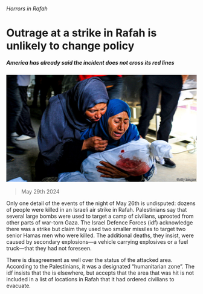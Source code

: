 ###### Horrors in Rafah

# Outrage at a strike in Rafah is unlikely to change policy 

##### America has already said the incident does not cross its red lines 

![image](images/20240601_MAP503.jpg) 

> May 29th 2024 

Only one detail of the events of the night of May 26th is undisputed: dozens of people were killed in an Israeli air strike in Rafah. Palestinians say that several large bombs were used to target a camp of civilians, uprooted from other parts of war-torn Gaza. The Israel Defence Forces (idf) acknowledge there was a strike but claim they used two smaller missiles to target two senior Hamas men who were killed. The additional deaths, they insist, were caused by secondary explosions—a vehicle carrying explosives or a fuel truck—that they had not foreseen.

There is disagreement as well over the status of the attacked area. According to the Palestinians, it was a designated “humanitarian zone”. The idf insists that the  is elsewhere, but accepts that the area that was hit is not included in a list of locations in Rafah that it had ordered civilians to evacuate. 

